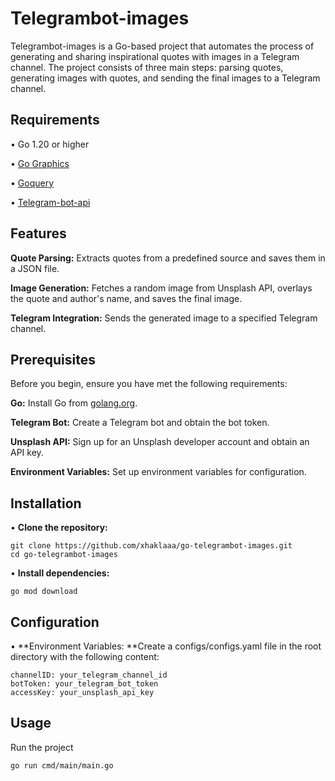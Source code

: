 # Telegrambot-images
Telegrambot-images is a Go-based project that automates the process of generating and sharing inspirational quotes with images in a Telegram channel. 
The project consists of three main steps: parsing quotes, generating images with quotes, and sending the final images to a Telegram channel.
## Requirements
•	Go 1.20 or higher

• [Go Graphics](https://github.com/fogleman/gg)

• [Goquery](https://github.com/PuerkitoBio/goquery)

• [Telegram-bot-api](https://github.com/go-telegram-bot-api/telegram-bot-api)

## Features

**Quote Parsing:** Extracts quotes from a predefined source and saves them in a JSON file.

**Image Generation:** Fetches a random image from Unsplash API, overlays the quote and author's name, and saves the final image.

**Telegram Integration:** Sends the generated image to a specified Telegram channel.

## Prerequisites

Before you begin, ensure you have met the following requirements:

**Go:** Install Go from [golang.org](golang.org).

**Telegram Bot:** Create a Telegram bot and obtain the bot token.

**Unsplash API:** Sign up for an Unsplash developer account and obtain an API key.

**Environment Variables:** Set up environment variables for configuration.

## Installation
• **Clone the repository:**
```
git clone https://github.com/xhaklaaa/go-telegrambot-images.git
cd go-telegrambot-images
```

• **Install dependencies:**
```
go mod download
```
## Configuration
• **Environment Variables: **Create a configs/configs.yaml file in the root directory with the following content:
```
channelID: your_telegram_channel_id
botToken: your_telegram_bot_token
accessKey: your_unsplash_api_key
```
## Usage
Run the project
```
go run cmd/main/main.go
```

